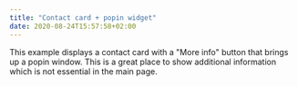```yaml
---
title: "Contact card + popin widget"
date: 2020-08-24T15:57:58+02:00
---
```


This example displays a contact card with a "More info" button that brings up a popin window. This is a great place to show additional information which is not essential in the main page.
